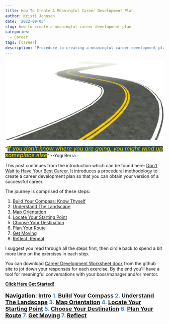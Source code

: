 ```yaml
---
title: How To Create A Meaningful Career Development Plan
author: Kristi Johnson
date: '2022-09-05'
slug: how-to-create-a-meaningful-career-development-plan
categories:
  - Career
tags: [career]
description: "Procedure to creating a meaningful career development plan"
---
```


<!--- START PAGINATE FEATURE --->
<span class="content_intro">

![image info](./resources/road-15429.png)

"<span style="background-color: DarkSlateGray"><font size="4" color="Gold"><em>If you don't know where you are going, you might wind up someplace else</em></font></span>" --Yogi Berra


This post continues from the introduction which can be found here: [Don't Wait to Have Your Best Career](https://kljohnson.netlify.app/2022/09/04/dont-wait-to-have-your-best-career/).  It introduces a procedural methodology to create a career development plan so that you can obtain your version of a successful career.

The journey is comprised of these steps:
1. <a href="#" class="page2">Build Your Compass: Know Thyself</a>
2. <a href="#" class="page3">Understand The Landscape</a>
3. <a href="#" class="page4">Map Orientation</a>
4. <a href="#" class="page5">Locate Your Starting Point</a>
5. <a href="#" class="page6">Choose Your Destination</a>
6. <a href="#" class="page7">Plan Your Route</a>
7. <a href="#" class="page8">Get Moving</a>
8. <a href="#" class="page9">Reflect. Repeat</a>

I suggest you read through all the steps first, then circle back to spend a bit more time on the exercises in each step.

You can download [Career Development Worksheet.docx](https://github.com/kljohnson4good/Blog/blob/main/Career%20Development%20Worksheet.docx) from the github site to jot down your responses for each exercise.  By the end you'll have a tool for meaningful conversations with your boss/manager and/or mentor. 

**<a href="#" class="page2">Click Here Get Started!</a>**

</span>

<!--- #################### STEP 1 ########################### --->

<span class="content1" style="display:none">

# Step 1: Build Your Compass (Know Thyself)

<p align="center">
 <img src="./resources/pexels-hassan-ouajbir-1535288.jpg" alt="drawing" width="200"/>
 </br>
 "<span style="background-color: DarkSlateGray"><font color="Gold"><em>Knowing yourself is the beginning of all wisdom</em></font></span>" --Aristotle
</p>

Try not to be guided by somebody elses version of success.  Find yourself first.

### Values

Your journey should be guided by your values. Otherwise too many years later you could realize you've been wasting your time on the wrong things.  By using your values as a compass you are better poised to spend your precious time on this earth doing things that bring you fulfillment and joy as opposed to misguided frustration. 

**Use the worksheet to come up with a list of your top 5 values in priority order**.  If you're having a difficult time coming up with these, then you're not alone.  Trust me, it's hard to figure out who you are and why you want what you want.  It's been a continual process for me over 30 years!  However once you start this process, your clarity will emerge year after year.

Use the worksheet and brainstorm these things:
1. What experiences fulfill you and bring you joy and happiness?  
2. Who are your role models and why?  What is it about them that you admire and seek to amplify in yourself?
3. Dig deeper into the WHY behind your current goals.  For example if you want to be rich, what is it about being rich that you really want?  Is it freedom, admiration, power, etc?

What values are behind the theme of your responses?  You may want to stop here and research more about values or even take an assessment to help you understand yourself and what motivates you.  If you already have a good handle on who you are, then go on to the next step.

<font size=3 color="Gray">

example: My values at the time of writing:

1. Healthy (non-toxic) work environment
2. Work/life balance and office flexibility
3. Opportunities for new and unique experiences (conferences, roles, tasks, learning etc)
4. Freedom and autonomy for what I work on and how I achieve set objectives
5. Size of paycheck

</font>

### Passion

Finding a career that can tap into your passion will boost your career because you'll be able to spend that little extra discretionary time you might have on it, and won't drain your energy.  In fact, doing these things might even boost your energy and help you bring the best version of yourself not only to work but into other areas of your personal life.

**Use the worksheet to identify your top 3-5 passions**.

Passions are things you like doing, have an affinity to do and would probably even do them for free.  It's helpful to think about where you spend the bulk of your time or thoughts when they are NOT chores (things you don't simply feel obligated to do) or physical restoration (i.e. sleep).  For me, passions are the things I stay up to midnight for despite being sleepy.  I wake up thinking about them at night, and can't wait to get out of bed in the morning to do them.  <span style="background-color: Beige"><font size="4" color="Black">Passion projects create energy</span> in my life.  

* List experiences you've had which gave you energy or made you feel excited
* What do you do for fun in your "me time"?

<a href="#" class="page3">Go To The Next Step</a>

</span>

<!--- #################### STEP 2 ########################### --->
<span class="content2" style="display:none">

# Step 2: Understand The Landscape

<p align="left">
  <img src="./resources/pexels-matheus-bertelli-11749418.jpg" alt="drawing" style="width:500px;"/>
</p>

Knowing the landscape helps you see which routes will be easier and which will be more difficult (or impossible) to traverse.  The TOP model is popular and can easily be Googled to get more details.  TOP stands for: **Talent**, **Opportunity** and **Passion**.  The concept is that when the 3 intersect, this is where you can have your best career.  

<p align="center" >
  <img src="./resources/TOP.png" alt="drawing" style="width:300px;"/>
</p>

### Talent (strengths)

These are skills that you've focused on during school or mastered on the job.  They might be things that come easy to you or things that you've worked on to the point that you are now really good at doing.

It may sometimes be difficult to notice your own strengths because they come so naturally to you and feel easy.  If you find yourself wondering why nobody else can do what you do because it's so intuitive or easy, then take special note because these are **your superpowers**.

If you're having trouble defining your talents then it may help to get feedback from your manager, mentor, colleagues or friends.  There are also free assessments you can take online such as [https://www.viacharacter.org/](https://www.viacharacter.org/) (I took this one), or more detailed assessments you can pay for like [StrengthsFinder](https://www.gallup.com/cliftonstrengths/en/254033/strengthsfinder.aspx).

**Use the worksheet to write down your talents**.

### Opportunity

The opportunities available to you are going to be restricted by the industry, company you work for and which particular team you're in. If you haven't done so already, have a discussion with your manager about what opportunities are available which may align with your talents, passions and goals.  Note further to **align opportunities with business objectives for maximum impact**. The more you understand about the company's big picture objectives, the more potential you have to add value.  When you add value, you gain leverage to negotiate for the things you want.

Not all managers are the same when it comes to helping you on your journey.  To help yourself more, you may also want to research how to **Job Craft** your role in a way that helps you get closer to what you're looking for. 

**Use the worksheet to write down the available opportunities** as they relate to your current condition.  For example is there a need that you can volunteer to drive or help out with?

### Changing the Landscape

The landscape is not static!  Adopt a **growth mindset**, to believe that anything is possible.  Values and passions are probably going to be immutable properties but you have control over your talent and can influence the opportunities.

For example if you complete your TOP model Venn diagram and realize that the intersection doesn't align with your income needs, then you may need to change your skillset by working on mastering a particular skill or acquiring a certificate.  Likewise if your opportunities don't align then you may need to look into changing your role, company or industry.

<a href="#" class="page4">Go To The Next Step</a>

</span>

<!--- #################### STEP 3 ########################### --->
<span class="content3" style="display:none">

# Step 3: Map Orientation

The map is defined by your company and your boss. They will define the paths and requirements to upward mobility. 
<p align="center" style="float: right; padding-right:10px">
  <img src="./resources/NicePng_up-png_2465129.png" alt="drawing" style="width:150px;"/>
</p>
 For example a company may have grade levels (ex: Engineer grade level I, II, III) or may use titles like "junior", "senior", "lead", "fellow", etc.  Each typically come with financial and/or prestige related incentives and will likely be how you end up defining progress or setting short-term goals.  

Some companies like the one I work for have a pretty well defined map, but others don't.  If your company or team has not created this for you, then you may have to do a little extra work to create one for yourself.  Having something well defined will help keep mutual expectations between you and your manager and help to hold your superiors accountable when it comes time for those promotion discussions.  Maps aren't guarantees or checkboxes to promotions but they will help you collect the evidence necessary to expedite it.

If you have not done so yet, have a discussion with your manager, mentor and/or colleagues to make sure you understand what the map is, and which way is up, down or sideways.  You should also seek to understand what it *actually* takes to move around on the map.

**<a href="#" class="page5">Go To The Next Step</a>**

</span>


<!--- #################### STEP 4 ########################### --->
<span class="content4" style="display:none">

# Step 4: Locate Your Starting Point On The Map

Use the map to identify where you strengths put you right now.

<p align="center">
  <img src="./resources/You_are_here.png" alt="drawing" style="width:150px;"/>
</p>
You need to answer for yourself which grade level or title you are performing to and where you are on the spectrum.  For example, you may be a "level II engineer", but are you performing below, under, or just in the middle of your boss's expectations?  Which expectations specifically are you exceeding, meeting or need to work on?  These could be technical skills like programming, soft skills like presenting, or behavioral attributes like showing up on time.

If you've created or located a well defined map in the previous steps, then you can use it to check off areas you are doing well and identify areas you need to improve upon which will help plan your route in the next step.

Always stay aligned with your manager.  I suggest you have a meaningful conversation with your manager to ensure you are on the same page because they will be your gatekeeper to upwards mobility in your company.  Note further that each person is unique.  Managers in the same organizational hierarchy could have different expectations, and even expectations you heard about from a peer working for your same manager may not be transferable to you.   

<a href="#" class="page6">Go To The Next Step</a>

</span>

<!--- #################### STEP 5 ########################### --->
</span>
<span class="content5" style="display:none">

# Step 5: Choose Your Destination

It's *Choose You're Own Adventure* time.  How far you want to go?

<p align="center">
  <img src="./resources/pexels-mirsad-mujanovic-691034.jpg" alt="drawing" style="width:500px;"/>
</p>
<p style="text-align: center;">
<span style="background-color: DarkSlateGray;"><font color="Gold"><em>Great things never come from comfort zones</em></font></span>
</p>

### Lifelong Goals

**Use the worksheet to write down lifelong goals**.  These long-term goals may be a goal 10+ years down the line, when you retire, or even what you want to achieve before you die, or how you want to be remembered when you die.  

Be inspirational.  The goal might feel impossible right now but this plan is being written to take those steps.  Try not to worry about whether you or not you will achieve it right now.  A moonshot could be made by aiming for the stars, and that's still pretty remarkable.

"<span style="background-color: DarkSlateGray;"><font color="Gold"><em>If you aim higher than you expect, you could reach higher than you dreamed</em></font></span>" --Richard Branson


**Come back to your values**.  Remember to connect your goals to your values.  Do they align?  Why do you want this particular goal?  I know sometimes we get caught up in the rat race or neighbor comparison game, but note that not every goal is achieved through leveling up or being promoted.  

### Short-Term Goals

Define career goals which will be limited by your current map and landscape.  For example, your map may indicate that There are 5 levels for your role.  Your career goal may be to reach level 4 for reasons that align with your values.

Next use your map to derive your next destination between your starting point and your career goal.  For example, if you're currently at level 2 and want to be level 4, then your next destination is level 3.

**Use the worksheet to write down your next destination** which should be something achievable in the next 1-4 years.  

<font size=3 color="Gray">

example:

* **Life Goal**: Become the best version of myself so that I can inspire others to be the best version of themselves
* **Career Goal**: Promotion every 3-5 years and/or I successfully inspire others.
* **Next Destination**: Promotion within 2 years

</font>

### Commit And Share Your Goals

Writing down your goals can support your commitment to them.  Now let them be known to enable others to help you get what you want.  Your manager, mentors and leaders are all people who are typically in a position to hear about opportunities before you do.  They also have influence over who is assigned to do what tasks, so they are key factors in helping you get to where you want to go. <span style="background-color: Beige"><font size="4" color="Black">When people know what you want and what talent you can offer, you'll be top of mind when opportunities open up</span>.  One piece of advice that sticks with me to today is that people cannot read your mind.  You cannot expect people to know what you want, so be vocal.  Say it, and repeat it, and  make sure you're heard.  <span style="background-color: Beige"><font size="4" color="Black">Communicating openly and transparently will uncover hidden opportunities in the landscape</span>.

**<a href="#" class="page7">Go To The Next Step</a>**

</span>

<!--- #################### STEP 6 ########################### --->
<span class="content6" style="display:none">

### Step 6: Plan Your Route

<p align="center" style="float: left; padding-right:10px">
  <img src="./resources/pexels-cottonbro-9292813.jpg" alt="drawing" style="width:300px;"/>
</p>

Now that you know your starting point and next destination, it's time to plan the route  and waypoints.  Think of the waypoints as micro-goals (or stepping stones) along your way to achieving your goals.  It's best if they are specific, time bound and measurable.  What do you want, by when, as measured by what?  Without those details, it becomes too easy to let yourself off the hook.  For example, if you want to move from level 2 to level 3 software engineer, a waypoint might be to become an "expert" in python coding.  This too needs to be specifically defined so that you know what exactly you need to do.  Ask yourself what the qualifications of an "expert" are.  For example, maybe you need to pass an associated certification test.

**Use the worksheet to plan waypoints between your location and next destination**.

<font size=3 color="Gray">

example:

* **Next Destination**: Promoted in next 2 years
    <font size=3 color="Black">
    * **Waypoint 1**:Become an expert at programming in python by the end of the year, as measured by passing the Linked-In skills test
    * **Waypoint 2**: Become a confident presenter as measured by my manager
    </font>

</font>

### A Note About Progress

Progress is not always a straight line.  Many people will tell you that the path was winding.  The point is to keep moving and beware of stagnation.

"<span style="background-color: DarkSlateGray"><font color="Gold" size=3><em>Without deviation from the norm, progress is not possible</em></font></span>" <font size=3>--Frank Zappa</font>

<p align="center" padding-right:10px">
  <img src="./resources/Progress.png" alt="drawing" style="width:500px;"/>
</p>

Sometimes by simply following your compass (doing things that bring your fulfillment, joy and happiness), eventually your path reveals itself.

<p align="center" style="float: right; padding-right:10px">
  <img src="./resources/NicePng_steve-jobs-png_1120801.png" alt="drawing" style="width:100px;"/>
</p>
"<span style="background-color: DarkSlateGray"><font color="Gold"><em>You can't connect the dots looking forward; you can only connect them looking backwards.  So you have to trust that the dots will somehow connect in your future</em></font></span>" --Steve Jobs

<br/>
Trust in the journey and try not to worry too much about the destination.

<a href="#" class="page8">Go To The Next Step</a>
</span>

<!--- #################### STEP 7 ########################### --->
</span>
<span class="content7" style="display:none">

### Step 7: Get Moving
<iframe style="float: left; padding-right:10px" src="https://assets.pinterest.com/ext/embed.html?id=611082243180070377" height="258" width="236" frameborder="0" scrolling="no" ></iframe>

Break the waypoints into actionable steps.  Again suppose so you want to be an expert python coder.  How does one achieve that?  Brainstorm a list of options such as taking a class or reading a book.  Prioritize the list then go do some research to define which specific class or book, and schedule some time in whatever calendar runs your life and go do it!

**Use the worksheet to identify actions that move you towards the waypoints**

<font size=3 color="Gray">

example:

* **Next Destination**: Promoted in next 2 years
    * **Waypoint 1**:Become an expert at programming in python by the end of the year, as measured by passing the Linked-In skills test
    <font size=3 color="Black">
        * **Action 1**: Schedule 2 hours per week on my calendar to find a class and complete all the exercises
    </font>
    * **Waypoint 2**: Become a confident presenter as measured by my manager
    <font size=3 color="Black">
        * **Action 2.1**: Schedule an hour a week to attend my local Toastmasters club meeting
        * **Action 2.2**: Schedule a meeting with my manager to discuss opportunities to volunteer to present technical information in an upcoming meeting
    </font>

</font>

**<a href="#" class="page9">Go To The Next Step</a>**

</span>

<!--- #################### STEP 8 ########################### --->
<span class="content8" style="display:none">

# Reflect.  Repeat.

Congratulations!  If you've gotten this far, then you have a good start on planning your career journey.  But it doesn't end here, nor does it stop once you reach a destination.  

Remember that your plan is not a contract.  It's OK if you don't do everything on the list or don't execute them exactly as planned.  During your reflection time, also record unplanned events or achievements.  These are important waypoints that may help you to see the path and opportunities as it reveals itself.

This process should be repeated regularly because your personal values and goals will change over time, not to mention the landscape and map may as well. 

<font size=3 color="Gray">

example: My personal method leverages new years as an annual checkpoint to reflect on my bigger aspirations in a binder as well as record unexpected achievements that occurred during the year.  Then my quarterly work related review sessions with my manager serve to remind me to double check the plan against my current situation.
</font>

### Credits:

Image Attribution:

* <a href="https://www.freepnglogos.com/pics/road">Road from freepnglogos.com</a>
* Photo by Hassan OUAJBIR: https://www.pexels.com/photo/woman-sitting-while-showing-heart-sign-hands-1535288/
* Photo by Matheus Bertelli: https://www.pexels.com/photo/off-road-car-driving-in-difficult-terrain-11749418/

</span>

<!--- #################### end of content ########################### 
--->

<p><b>Navigation: <span style="color: #3d85c6;">
<a href="#" class="page1">Intro</a>
1. <a href="#" class="page2">Build Your Compass</a>
2. <a href="#" class="page3">Understand The Landscape</a>
3. <a href="#" class="page4">Map Orientation</a>
4. <a href="#" class="page5">Locate Your Starting Point</a>
5. <a href="#" class="page6">Choose Your Destination</a>
6. <a href="#" class="page7">Plan Your Route</a>
7. <a href="#" class="page8">Get Moving</a>
7. <a href="#" class="page9">Reflect</a>
</b></p>

<!--- below code will show/hide sections based on which is selected --->

<script src="//ajax.googleapis.com/ajax/libs/jquery/1.11.1/jquery.min.js"></script>

<script style="text/javascript">
jQuery(document).ready(function(){
jQuery('.page1').click(function(){
jQuery('.content_intro').show();
jQuery('.content1').hide();
jQuery('.content2').hide();
jQuery('.content3').hide();
jQuery('.content4').hide();
jQuery('.content5').hide();
jQuery('.content6').hide();
jQuery('.content7').hide();
jQuery('.content8').hide();
jQuery('.window').scrollTo(0,0);
return false;
});
jQuery('.page2').click(function(){
jQuery('.content_intro').hide();
jQuery('.content1').show();
jQuery('.content2').hide();
jQuery('.content3').hide();
jQuery('.content4').hide();
jQuery('.content5').hide();
jQuery('.content6').hide();
jQuery('.content7').hide();
jQuery('.content8').hide();
jQuery('.window').scrollTo(0,0);
return false;
});
jQuery('.page3').click(function(){
jQuery('.content_intro').hide();
jQuery('.content1').hide();
jQuery('.content2').show();
jQuery('.content3').hide();
jQuery('.content4').hide();
jQuery('.content5').hide();
jQuery('.content6').hide();
jQuery('.content7').hide();
jQuery('.content8').hide();
jQuery('.window').scrollTo(0,0);
return false;
});
jQuery('.page4').click(function(){
jQuery('.content_intro').hide();
jQuery('.content1').hide();
jQuery('.content2').hide();
jQuery('.content3').show();
jQuery('.content4').hide();
jQuery('.content5').hide();
jQuery('.content6').hide();
jQuery('.content7').hide();
jQuery('.content8').hide();
jQuery('.window').scrollTo(0,0);
return false;
});
jQuery('.page5').click(function(){
jQuery('.content_intro').hide();
jQuery('.content1').hide();
jQuery('.content2').hide();
jQuery('.content3').hide();
jQuery('.content4').show();
jQuery('.content5').hide();
jQuery('.content6').hide();
jQuery('.content7').hide();
jQuery('.content8').hide();
jQuery('.window').scrollTo(0,0);
return false;
});
jQuery('.page6').click(function(){
jQuery('.content_intro').hide();
jQuery('.content1').hide();
jQuery('.content2').hide();
jQuery('.content3').hide();
jQuery('.content4').hide();
jQuery('.content5').show();
jQuery('.content6').hide();
jQuery('.content7').hide();
jQuery('.content8').hide();
jQuery('.window').scrollTo(0,0);
return false;
});
jQuery('.page7').click(function(){
jQuery('.content_intro').hide();
jQuery('.content1').hide();
jQuery('.content2').hide();
jQuery('.content3').hide();
jQuery('.content4').hide();
jQuery('.content5').hide();
jQuery('.content6').show();
jQuery('.content7').hide();
jQuery('.content8').hide();
jQuery('.window').scrollTo(0,0);
return false;
});
jQuery('.page8').click(function(){
jQuery('.content_intro').hide();
jQuery('.content1').hide();
jQuery('.content2').hide();
jQuery('.content3').hide();
jQuery('.content4').hide();
jQuery('.content5').hide();
jQuery('.content6').hide();
jQuery('.content7').show();
jQuery('.content8').hide();
jQuery('.window').scrollTo(0,0);
return false;
});
jQuery('.page9').click(function(){
jQuery('.content_intro').hide();
jQuery('.content1').hide();
jQuery('.content2').hide();
jQuery('.content3').hide();
jQuery('.content4').hide();
jQuery('.content5').hide();
jQuery('.content6').hide();
jQuery('.content7').hide();
jQuery('.content8').show();
jQuery('.window').scrollTo(0,0);
return false;
});
});
</script>

<!--- END PAGINATE FEATURE --->